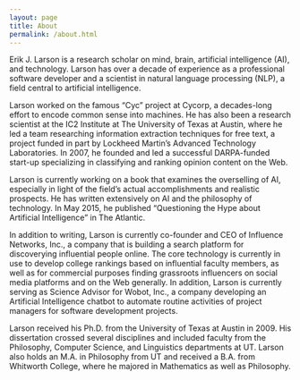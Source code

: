 ```yaml
---
layout: page
title: About
permalink: /about.html
---
```


Erik J. Larson is a research scholar on mind, brain, artificial intelligence (AI), and technology. Larson has over a decade of experience as a professional software developer and a scientist in natural language processing (NLP), a field central to artificial intelligence.

Larson worked on the famous “Cyc” project at Cycorp, a decades-long effort to encode common sense into machines. He has also been a research scientist at the IC2 Institute at The University of Texas at Austin, where he led a team researching information extraction techniques for free text, a project funded in part by Lockheed Martin’s Advanced Technology Laboratories. In 2007, he founded and led a successful DARPA-funded start-up specializing in classifying and ranking opinion content on the Web.

Larson is currently working on a book that examines the overselling of AI, especially in light of the field’s actual accomplishments and realistic prospects. He has written extensively on AI and the philosophy of technology. In May 2015, he published “Questioning the Hype about Artificial Intelligence” in The Atlantic.

In addition to writing, Larson is currently co-founder and CEO of Influence Networks, Inc., a company that is building a search platform for discoverying influential people online.  The core technology is currently in use to develop college rankings based on influential faculty members, as well as for commercial purposes finding grassroots influencers on social media platforms and on the Web generally.  In addition, Larson is currently serving as Science Advisor for Wobot, Inc., a company developing an Artificial Intelligence chatbot to automate routine activities of project managers for software development projects.

Larson received his Ph.D. from the University of Texas at Austin in 2009. His dissertation crossed several disciplines and included faculty from the Philosophy, Computer Science, and Linguistics departments at UT. Larson also holds an M.A. in Philosophy from UT and received a B.A. from Whitworth College, where he majored in Mathematics as well as Philosophy.


